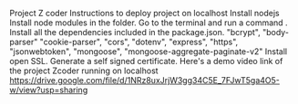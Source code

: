 Project Z coder
Instructions to deploy project on localhost
Install nodejs
Install node modules in the folder. Go to the terminal and run a command <npm i>.
Install all the dependencies included in the package.json.             "bcrypt",
    "body-parser"
    "cookie-parser",
    "cors",
    "dotenv",
    "express",
    "https",
    "jsonwebtoken",
    "mongoose",
    "mongoose-aggregate-paginate-v2"
Install open SSL.
Generate a self signed certificate.
Here's a demo video link of the project Zcoder running on localhost https://drive.google.com/file/d/1NRz8uxJrjW3gg34C5E_7FJwT5ga4O5-w/view?usp=sharing
